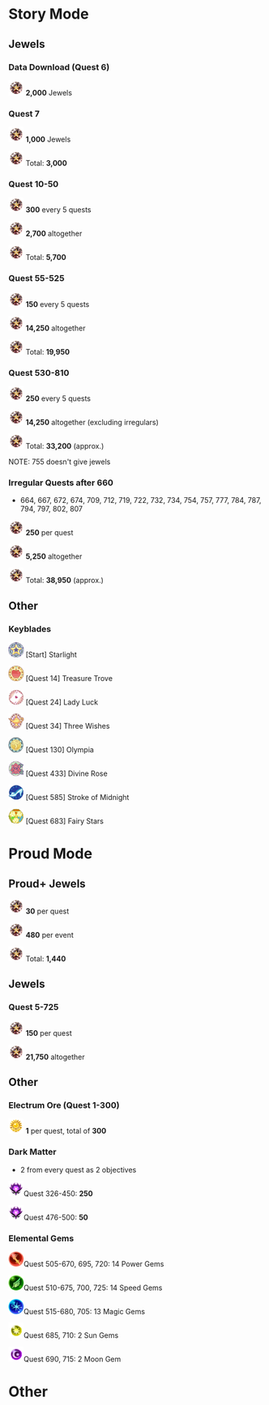 # Story Mode

## Jewels

### Data Download (Quest 6)

<img src="../images/Jewel_KHUX.png" width="30" height="30" /> **2,000** Jewels

### Quest 7

<img src="../images/Jewel_KHUX.png" width="30" height="30" /> **1,000** Jewels

<img src="../images/Jewel_KHUX.png" width="30" height="30" /> Total: **3,000**

### Quest 10-50

<img src="../images/Jewel_KHUX.png" width="30" height="30" /> **300** every 5 quests

<img src="../images/Jewel_KHUX.png" width="30" height="30" /> **2,700** altogether

<img src="../images/Jewel_KHUX.png" width="30" height="30" /> Total: **5,700**

### Quest 55-525
<img src="../images/Jewel_KHUX.png" width="30" height="30" /> **150** every 5 quests

<img src="../images/Jewel_KHUX.png" width="30" height="30" /> **14,250** altogether

<img src="../images/Jewel_KHUX.png" width="30" height="30" /> Total: **19,950**

### Quest 530-810

<img src="../images/Jewel_KHUX.png" width="30" height="30" /> **250** every 5 quests

<img src="../images/Jewel_KHUX.png" width="30" height="30" /> **14,250** altogether (excluding irregulars)

<img src="../images/Jewel_KHUX.png" width="30" height="30" /> Total: **33,200** (approx.)

NOTE: 755 doesn't give jewels

### Irregular Quests after 660

- 664, 667, 672, 674, 709, 712, 719, 722, 732, 734, 754, 757, 777, 784, 787, 794, 797, 802, 807

<img src="../images/Jewel_KHUX.png" width="30" height="30" /> **250** per quest

<img src="../images/Jewel_KHUX.png" width="30" height="30" /> **5,250** altogether

<img src="../images/Jewel_KHUX.png" width="30" height="30" /> Total: **38,950** (approx.)

## Other 

### Keyblades

<img src="./images/starlight icon.png" width="30" height="30" /> [Start] Starlight

<img src="./images/treasure trove icon.png" width="30" height="30" /> [Quest 14] Treasure Trove

<img src="./images/lady luck icon.png" width="30" height="30" /> [Quest 24] Lady Luck

<img src="./images/three wishes icon.png" width="30" height="30" /> [Quest 34] Three Wishes

<img src="./images/olympia icon.png" width="30" height="30" /> [Quest 130] Olympia

<img src="./images/divine rose icon.png" width="30" height="30" /> [Quest 433] Divine Rose

<img src="./images/som icon.png" width="30" height="30" /> [Quest 585] Stroke of Midnight

<img src="./images/fairy stars icon.png" width="30" height="30" /> [Quest 683] Fairy Stars

# Proud Mode

## Proud+ Jewels

<img src="../images/Jewel_KHUX.png" width="30" height="30" /> **30** per quest

<img src="../images/Jewel_KHUX.png" width="30" height="30" /> **480** per event

<img src="../images/Jewel_KHUX.png" width="30" height="30" /> Total: **1,440**

## Jewels

### Quest 5-725

<img src="../images/Jewel_KHUX.png" width="30" height="30" /> **150** per quest

<img src="../images/Jewel_KHUX.png" width="30" height="30" /> **21,750** altogether

## Other

### Electrum Ore (Quest 1-300)

<img src="../images/Electrum_Ore_KHUX.png" width="30" height="30" /> **1** per quest, total of **300**

### Dark Matter

- 2 from every quest as 2 objectives

<img src="../images/Dark_Matter_KHUX.png" width="30" height="30" />Quest 326-450: **250**

<img src="../images/Dark_Matter_KHUX.png" width="30" height="30" />Quest 476-500: **50**

### Elemental Gems

<img src="../images/Power_Gem_KHUX.png" width="30" height="30" />Quest 505-670, 695, 720: 14 Power Gems

<img src="../images/Speed_Gem_KHUX.png" width="30" height="30" />Quest 510-675, 700, 725: 14 Speed Gems

<img src="../images/Magic_Gem_KHUX.png" width="30" height="30" />Quest 515-680, 705: 13 Magic Gems

<img src="../images/Sun_Gem_KHUX.png" width="30" height="30" />Quest 685, 710: 2 Sun Gems

<img src="../images/Moon_Gem_KHUX.png" width="30" height="30" />Quest 690, 715: 2 Moon Gem


# Other

